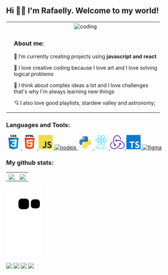 <h2> Hi 👋🏼 I'm Rafaelly. Welcome to my world! </h2>

<center>
  <table>
    <tr>
 <td>
</td>

<td align="center">
<img align="center" alt="coding" width="400" src="https://cdnb.artstation.com/p/assets/images/images/031/653/819/original/pixel-jeff-witch.gif?1604239834">
</td>

</tr>
    <tr>
    <td>
    </td>
      <td>
      <h3 align="left">About me:</h3>
        <p> 🌙 I’m currently creating projects using <b>javascript and react</b> </p>
        <p> 🌟 I love creative coding because I love art and I love solving <br>logical problems </p>
        <p> 🔭 I think about complex ideas a lot and I love challenges <br> that's why I'm always learning new things </p>
        <p> 💘 I also love good playlists, stardew valley and astronomy; </p>
</td>
    </tr>
  </table>
</center>

<h3 align="left">Languages and Tools:</h3>
<p> <a href="https://www.w3schools.com/css/" target="_blank" rel="noreferrer"> <img src="https://raw.githubusercontent.com/devicons/devicon/master/icons/css3/css3-original-wordmark.svg" alt="css3" width="40" height="40"/> </a>  <a href="https://www.w3.org/html/" target="_blank" rel="noreferrer"> <img src="https://raw.githubusercontent.com/devicons/devicon/master/icons/html5/html5-original-wordmark.svg" alt="html5" width="40" height="40"/> </a> <a href="https://developer.mozilla.org/en-US/docs/Web/JavaScript" target="_blank" rel="noreferrer"> <img src="https://raw.githubusercontent.com/devicons/devicon/master/icons/javascript/javascript-original.svg" alt="javascript" width="40" height="40"/> </a> <a href="https://nodejs.org" target="_blank" rel="noreferrer"> <img src="https://walde.co/wp-content/uploads/2016/09/nodejs_logo.png" alt="nodejs" width="40" height="40"/> </a> 
<a href="https://www.python.org" target="_blank" rel="noreferrer"> <img src="https://raw.githubusercontent.com/devicons/devicon/master/icons/python/python-original.svg" alt="python" width="40" height="40"/> </a> <a href="https://reactjs.org/" target="_blank" rel="noreferrer"> <img src="https://raw.githubusercontent.com/devicons/devicon/master/icons/react/react-original-wordmark.svg" alt="react" width="40" height="40"/> </a> <a href="https://redux.js.org" target="_blank" rel="noreferrer"> <img src="https://raw.githubusercontent.com/devicons/devicon/master/icons/redux/redux-original.svg" alt="redux" width="40" height="40"/> </a> <a href="https://www.typescriptlang.org/" target="_blank" rel="noreferrer"> <img src="https://raw.githubusercontent.com/devicons/devicon/master/icons/typescript/typescript-original.svg" alt="typescript" width="40" height="40"/> </a> <a href="https://www.figma.com/" target="_blank" rel="noreferrer"> <img src="https://www.vectorlogo.zone/logos/figma/figma-icon.svg" alt="figma" width="40" height="40"/> </a> </p>
<h3 align="left">My github stats:</h3>
<center>
  <table>
    <tr>
        <td><img align="center" src="https://github-readme-stats.vercel.app/api?username=moonrafa&show_icons=true&theme=synthwave&include_all_commits=true&count_private=true"/> 
        </td>
        <td><img width="450px" align="center" src="https://github-readme-stats.vercel.app/api/top-langs/?username=moonrafa&layout=compact&theme=synthwave"/>
        </td>

</tr>

  </table>
</center>

 
![Snake animation](https://github.com/moonrafa/moonrafa/blob/output/github-contribution-grid-snake.svg)

[![](https://img.shields.io/badge/linkedin-blue)](https://www.linkedin.com) [![](https://img.shields.io/badge/instagram-ff69b4)](https://www.instagram.com/rafaelly.z) ![](https://img.shields.io/github/followers/moonrafa?style=social) <img src="http://views.whatilearened.today/views/github/moonrafa/views.svg"/>

